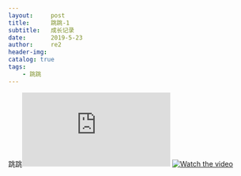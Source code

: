 ```yaml
---
layout:     post
title:      跳跳-1
subtitle:   成长记录
date:       2019-5-23
author:     re2
header-img: 
catalog: true
tags:
    - 跳跳
---
```



跳跳<iframe frameborder="0" src="https://v.qq.com/txp/iframe/player.html?vid=f0873rxjvyy" allowFullScreen="true"></iframe>
[![Watch the video](https://raw.github.com/GabLeRoux/WebMole/master/ressources/WebMole_Youtube_Video.png)](http://youtu.be/vt5fpE0bzSY)

